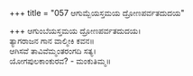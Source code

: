 +++
title = "057 ಆಗುಮ್ಬೆಯಸ್ತಮಯ ದ್ರೋಣಪರ್ವತದುದಯ"

+++
ಆಗುಂಬೆಯಸ್ತಮಯ ದ್ರೋಣಪರ್ವತದುದಯ।  
ತ್ಯಾಗರಾಜನ ಗಾನ ವಾಲ್ಮೀಕಿ ಕವನ॥  
ಆಗಿಸವೆ ತಾವಿವೆಮ್ಮಂತರಂಗದಿ ಸತ್ಯ।  
ಯೋಗಪುಲಕಾಂಕುರವ? - ಮಂಕುತಿಮ್ಮ॥  
